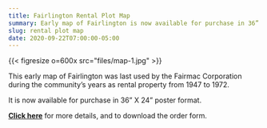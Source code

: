 ```yaml
---
title: Fairlington Rental Plot Map
summary: Early map of Fairlington is now available for purchase in 36” X 24” poster format.
slug: rental plot map
date: 2020-09-22T07:00:00-05:00
---
```


{{< figresize o=600x src="files/map-1.jpg" >}}

This early map of Fairlington was last used by the Fairmac Corporation during the community’s years as rental property from 1947 to 1972.

It is now available for purchase in 36” X 24” poster format.

[**Click here**](/maps) for more details, and to download the order form.
